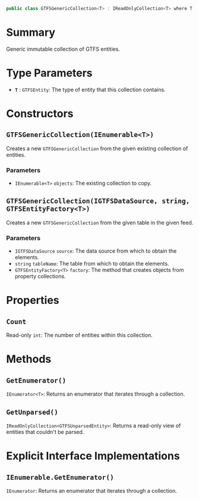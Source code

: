 ```csharp
public class GTFSGenericCollection<T> : IReadOnlyCollection<T> where T : GTFSEntity
```

# Summary
Generic immutable collection of GTFS entities.



# Type Parameters
* **`T`** : `GTFSEntity`: The type of entity that this collection contains.



# Constructors


## `GTFSGenericCollection(IEnumerable<T>)`
Creates a new `GTFSGenericCollection` from the given existing collection of entities.

### Parameters
* `IEnumerable<T>` `objects`: The existing collection to copy.


## `GTFSGenericCollection(IGTFSDataSource, string, GTFSEntityFactory<T>)`
Creates a new `GTFSGenericCollection` from the given table in the given feed.

### Parameters
* `IGTFSDataSource` `source`: The data source from which to obtain the elements.
* `string` `tableName`: The table from which to obtain the elements.
* `GTFSEntityFactory<T>` `factory`: The method that creates objects from property collections.



# Properties


## `Count`
Read-only `int`: The number of entities within this collection.



# Methods


## `GetEnumerator()`
`IEnumerator<T>`: Returns an enumerator that iterates through a collection.


## `GetUnparsed()`
`IReadOnlyCollection<GTFSUnparsedEntity>`: Returns a read-only view of entities that couldn't be parsed.



# Explicit Interface Implementations


## `IEnumerable.GetEnumerator()`
`IEnumerator`: Returns an enumerator that iterates through a collection.